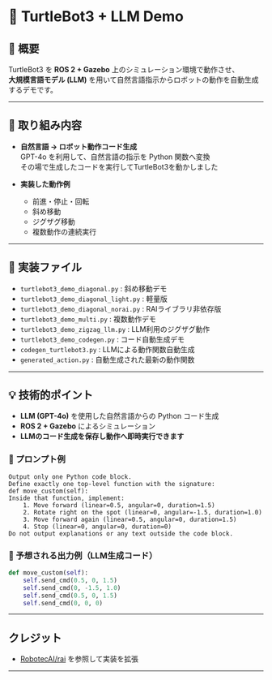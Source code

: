 # 🚀 TurtleBot3 + LLM Demo

## 📝 概要
TurtleBot3 を **ROS 2 + Gazebo** 上のシミュレーション環境で動作させ、  
**大規模言語モデル (LLM)** を用いて自然言語指示からロボットの動作を自動生成するデモです。

---

## 🎯 取り組み内容
- **自然言語 → ロボット動作コード生成**  
  GPT-4o を利用して、自然言語の指示を Python 関数へ変換  
  その場で生成したコードを実行してTurtleBot3を動かしました

- **実装した動作例**
  - 前進・停止・回転
  - 斜め移動
  - ジグザグ移動
  - 複数動作の連続実行

---

## 📂 実装ファイル
- `turtlebot3_demo_diagonal.py` : 斜め移動デモ
- `turtlebot3_demo_diagonal_light.py` : 軽量版
- `turtlebot3_demo_diagonal_norai.py` : RAIライブラリ非依存版
- `turtlebot3_demo_multi.py` : 複数動作デモ
- `turtlebot3_demo_zigzag_llm.py` : LLM利用のジグザグ動作
- `turtlebot3_demo_codegen.py` : コード自動生成デモ
- `codegen_turtlebot3.py` : LLMによる動作関数自動生成
- `generated_action.py` : 自動生成された最新の動作関数

---
## 💡 技術的ポイント
- **LLM (GPT-4o)** を使用した自然言語からの Python コード生成  
- **ROS 2 + Gazebo** によるシミュレーション  
- **LLMのコード生成を保存し動作へ即時実行できます**   

### 🔹 プロンプト例
```text
Output only one Python code block.
Define exactly one top-level function with the signature:
def move_custom(self):
Inside that function, implement:
    1. Move forward (linear=0.5, angular=0, duration=1.5)
    2. Rotate right on the spot (linear=0, angular=-1.5, duration=1.0)
    3. Move forward again (linear=0.5, angular=0, duration=1.5)
    4. Stop (linear=0, angular=0, duration=0)
Do not output explanations or any text outside the code block.
```

### 🔹 予想される出力例（LLM生成コード）
```python
def move_custom(self):
    self.send_cmd(0.5, 0, 1.5)
    self.send_cmd(0, -1.5, 1.0)
    self.send_cmd(0.5, 0, 1.5)
    self.send_cmd(0, 0, 0)
```
---

##  クレジット
- [RobotecAI/rai](https://github.com/RobotecAI/rai) を参照して実装を拡張

---
